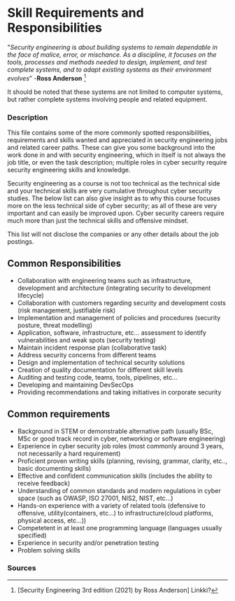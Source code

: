 # Skill Requirements and Responsibilities

"*Security engineering is about building systems to remain dependable in the face of malice, error, or mischance. As a discipline, it focuses on the tools, processes and methods needed to design, implement, and test complete systems, and to adapt existing systems as their environment evolves*" -**Ross Anderson** [^1]

It should be noted that these systems are not limited to computer systems, but rather complete systems involving people and related equipment.

### Description

This file contains some of the more commonly spotted responsibilities, requirements and skills wanted and appreciated in security engineering jobs and related career paths. These can give you some background into the work done in and with security engineering, which in itself is not always the job title, or even the task description; multiple roles in cyber security require security engineering skills and knowledge.

Security engineering as a course is not too technical as the technical side and your technical skills are very cumulative throughout cyber security studies. The below list can also give insight as to why this course focuses more on the less technical side of cyber security; as all of these are very important and can easily be improved upon. Cyber security careers require much more than just the technical skills and offensive mindset. 

This list will not disclose the companies or any other details about the job postings.

## Common Responsibilities

* Collaboration with engineering teams such as infrastructure, development and architecture (integrating security to development lifecycle)  
* Collaboration with customers regarding security and development costs (risk management, justifiable risk)  
* Implementation and management of policies and procedures (security posture, threat modelling)  
* Application, software, infrastructure, etc... assessment to identify vulnerabilities and weak spots (security testing) 
* Maintain incident response plan (collaborative task)   
* Address security concerns from different teams  
* Design and implementation of technical security solutions  
* Creation of quality documentation for different skill levels  
* Auditing and testing code, teams, tools, pipelines, etc...  
* Developing and maintaining DevSecOps  
* Providing recommendations and taking initiatives in corporate security

## Common requirements

* Background in STEM or demonstrable alternative path (usually BSc, MSc or good track record in cyber, networking or software engineering)  
* Experience in cyber security job roles (most commonly around 3 years, not necessarily a hard requirement)  
* Proficient proven writing skills (planning, revising, grammar, clarity, etc.., basic documenting skills)
* Effective and confident communication skills (includes the ability to receive feedback)  
* Understanding of common standards and modern regulations in cyber space (such as OWASP, ISO 27001, NIS2, NIST, etc...)  
* Hands-on experience with a variety of related tools (defensive to offensive, utility(containers, etc...) to infrastructure(cloud platforms, physical access, etc...))  
* Competetent in at least one programming language (languages usually specified)  
* Experience in security and/or penetration testing  
* Problem solving skills  

### Sources

[^1]: [Security Engineering 3rd edition (2021) by Ross Anderson] Linkki?